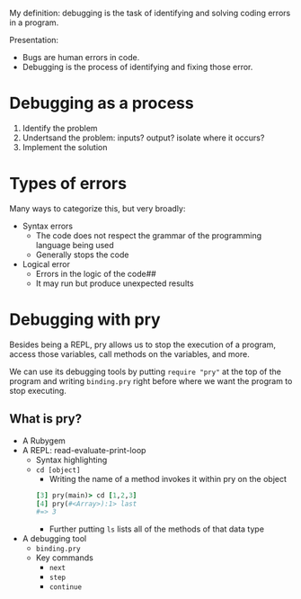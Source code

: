 My definition: debugging is the task of identifying and solving coding errors in a program.

Presentation:
- Bugs are human errors in code.
- Debugging is the process of identifying and fixing those error.

# Debugging as a process
1. Identify the problem
2. Undertsand the problem: inputs? output? isolate where it occurs?
3. Implement the solution

# Types of errors
Many ways to categorize this, but very broadly:
- Syntax errors
  - The code does not respect the grammar of the programming language being used
  - Generally stops the code
- Logical error
  - Errors in the logic of the code##
  - It may run but produce unexpected results

# Debugging with pry

Besides being a REPL, pry allows us to stop the execution of a program, access those variables, call methods on the variables, and more.

We can use its debugging tools by putting `require "pry"` at the top of the program and writing `binding.pry` right before where we want the program to stop executing.

## What is pry?
- A Rubygem
- A REPL: read-evaluate-print-loop
  - Syntax highlighting
  - `cd [object]`
    - Writing the name of a method invokes it within pry on the object
    ```ruby
    [3] pry(main)> cd [1,2,3]
    [4] pry(#<Array>):1> last
    #=> 3
    ``` 
    - Further putting `ls` lists all of the methods of that data type
- A debugging tool
  - `binding.pry`
  - Key commands
    - `next`
    - `step`
    - `continue`
